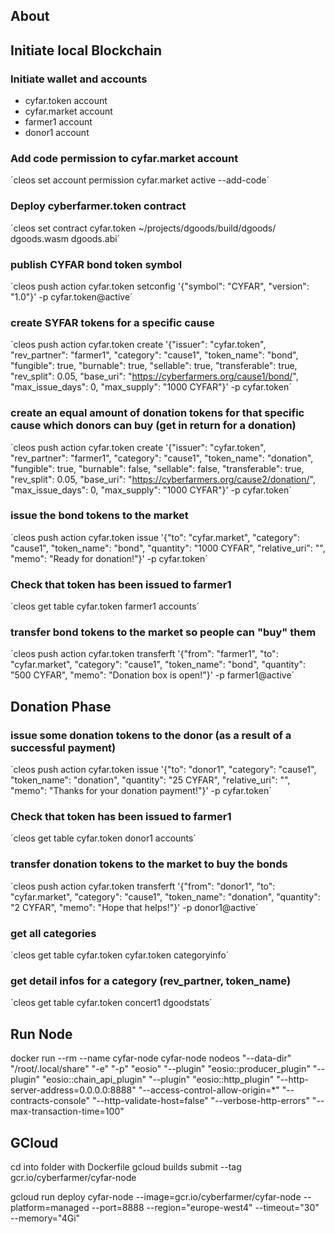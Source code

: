 ## About

## Initiate local Blockchain

### Initiate wallet and accounts
* cyfar.token account
* cyfar.market account
* farmer1 account
* donor1 account

### Add code permission to cyfar.market account
´cleos set account permission cyfar.market active --add-code´

### Deploy cyberfarmer.token contract

´cleos set contract cyfar.token ~/projects/dgoods/build/dgoods/ dgoods.wasm dgoods.abi´

### publish CYFAR bond token symbol

´cleos push action cyfar.token setconfig '{"symbol": "CYFAR", "version": "1.0"}' -p cyfar.token@active´

### create SYFAR tokens for a specific cause

´cleos push action cyfar.token create '{"issuer": "cyfar.token", 
                                       "rev_partner": "farmer1",
                                       "category": "cause1",
                                       "token_name": "bond",
                                       "fungible": true,
                                       "burnable": true,
                                       "sellable": true,
                                       "transferable": true,
                                       "rev_split": 0.05,
                                       "base_uri": "https://cyberfarmers.org/cause1/bond/",
                                       "max_issue_days": 0,
                                       "max_supply": "1000 CYFAR"}' -p cyfar.token´

### create an equal amount of donation tokens for that specific cause which donors can buy (get in return for a donation)
´cleos push action cyfar.token create '{"issuer": "cyfar.token", 
                                       "rev_partner": "farmer1",
                                       "category": "cause1",
                                       "token_name": "donation",
                                       "fungible": true,
                                       "burnable": false,
                                       "sellable": false,
                                       "transferable": true,
                                       "rev_split": 0.05,
                                       "base_uri": "https://cyberfarmers.org/cause2/donation/",
                                       "max_issue_days": 0,
                                       "max_supply": "1000 CYFAR"}' -p cyfar.token´
                    

### issue the bond tokens to the market
´cleos push action cyfar.token issue '{"to": "cyfar.market",
                                      "category": "cause1",
                                      "token_name": "bond",
                                      "quantity": "1000 CYFAR",
                                      "relative_uri": "",
                                      "memo": "Ready for donation!"}' -p cyfar.token´

### Check that token has been issued to farmer1
´cleos get table cyfar.token farmer1 accounts´

### transfer bond tokens to the market so people can "buy" them
´cleos push action cyfar.token transferft '{"from": "farmer1",
                                            "to": "cyfar.market",
                                            "category": "cause1",
                                            "token_name": "bond",
                                            "quantity": "500 CYFAR",
                                            "memo": "Donation box is open!"}' -p farmer1@active´


## Donation Phase                                            

### issue some donation tokens to the donor (as a result of a successful payment)
´cleos push action cyfar.token issue '{"to": "donor1",
                                      "category": "cause1",
                                      "token_name": "donation",
                                      "quantity": "25 CYFAR",
                                      "relative_uri": "",
                                      "memo": "Thanks for your donation payment!"}' -p cyfar.token´

### Check that token has been issued to farmer1
´cleos get table cyfar.token donor1 accounts´

### transfer donation tokens to the market to buy the bonds
´cleos push action cyfar.token transferft '{"from": "donor1",
                                            "to": "cyfar.market",
                                            "category": "cause1",
                                            "token_name": "donation",
                                            "quantity": "2 CYFAR",
                                            "memo": "Hope that helps!"}' -p donor1@active´


### get all categories
´cleos get table cyfar.token cyfar.token categoryinfo´

### get detail infos for a category (rev_partner, token_name)
´cleos get table cyfar.token concert1 dgoodstats´



## Run Node
docker run --rm --name cyfar-node cyfar-node nodeos "--data-dir" "/root/.local/share" "-e" "-p" "eosio" "--plugin" "eosio::producer_plugin" "--plugin" "eosio::chain_api_plugin" "--plugin" "eosio::http_plugin" "--http-server-address=0.0.0.0:8888" "--access-control-allow-origin=*" "--contracts-console" "--http-validate-host=false" "--verbose-http-errors" "--max-transaction-time=100"

## GCloud
cd into folder with Dockerfile
gcloud builds submit --tag gcr.io/cyberfarmer/cyfar-node

gcloud run deploy cyfar-node --image=gcr.io/cyberfarmer/cyfar-node --platform=managed --port=8888 --region="europe-west4" --timeout="30" --memory="4Gi"
